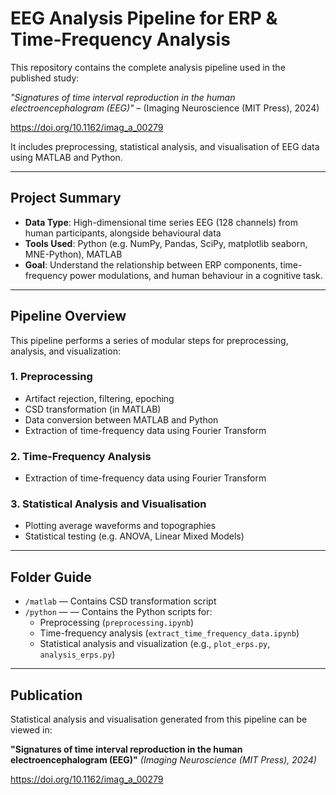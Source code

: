 # EEG Analysis Pipeline for ERP & Time-Frequency Analysis

This repository contains the complete analysis pipeline used in the published study:  

*"Signatures of time interval reproduction in the human electroencephalogram (EEG)"* – (Imaging Neuroscience (MIT Press), 2024) 

https://doi.org/10.1162/imag_a_00279

It includes preprocessing, statistical analysis, and visualisation of EEG data using MATLAB and Python. 

---

## Project Summary
- **Data Type**: High-dimensional time series EEG (128 channels) from human participants, alongside behavioural data
- **Tools Used**: Python (e.g. NumPy, Pandas, SciPy, matplotlib seaborn, MNE-Python), MATLAB
- **Goal**: Understand the relationship between ERP components, time-frequency power modulations, and human behaviour in a cognitive task.

---

## Pipeline Overview

This pipeline performs a series of modular steps for preprocessing, analysis, and visualization:

### 1. Preprocessing
- Artifact rejection, filtering, epoching
- CSD transformation (in MATLAB)
- Data conversion between MATLAB and Python
- Extraction of time-frequency data using Fourier Transform

### 2. Time-Frequency Analysis
- Extraction of time-frequency data using Fourier Transform

### 3. Statistical Analysis and Visualisation 
- Plotting average waveforms and topographies
- Statistical testing (e.g. ANOVA, Linear Mixed Models)
  
---

## Folder Guide
- `/matlab` — Contains CSD transformation script
- `/python` — — Contains the Python scripts for:
  - Preprocessing (`preprocessing.ipynb`)
  - Time-frequency analysis (`extract_time_frequency_data.ipynb`)
  - Statistical analysis and visualization (e.g., `plot_erps.py`, `analysis_erps.py`)

---

## Publication
Statistical analysis and visualisation generated from this pipeline can be viewed in:  

**"Signatures of time interval reproduction in the human electroencephalogram (EEG)"**  *(Imaging Neuroscience (MIT Press), 2024)*  

https://doi.org/10.1162/imag_a_00279
